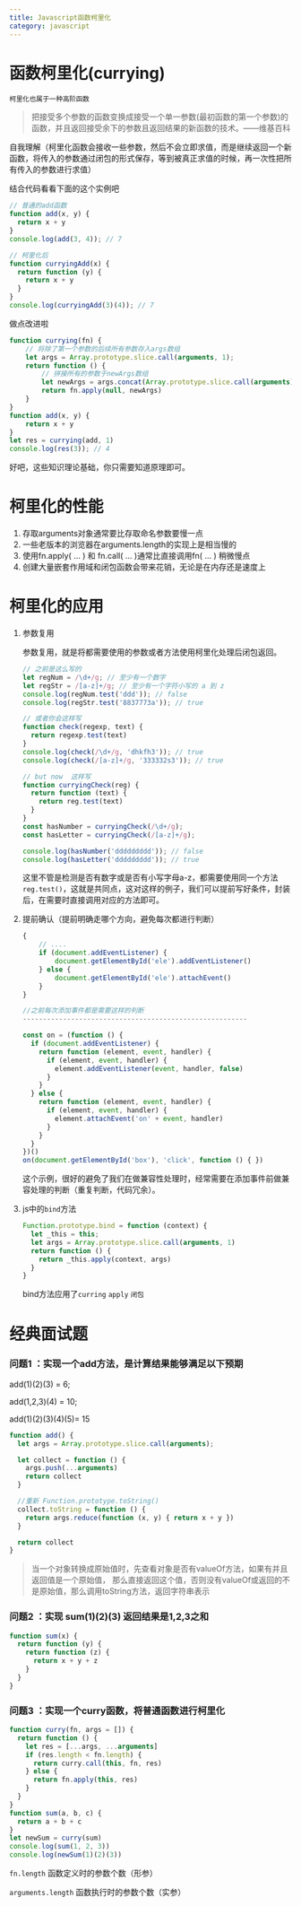 ```yaml
---
title: Javascript函数柯里化
category: javascript
---
```


# 函数柯里化(currying)

`柯里化也属于一种高阶函数`

>  把接受多个参数的函数变换成接受一个单一参数(最初函数的第一个参数)的函数，并且返回接受余下的参数且返回结果的新函数的技术。——维基百科

自我理解（柯里化函数会接收一些参数，然后不会立即求值，而是继续返回一个新函数，将传入的参数通过闭包的形式保存，等到被真正求值的时候，再一次性把所有传入的参数进行求值）

结合代码看看下面的这个实例吧

```javascript
// 普通的add函数
function add(x, y) {
  return x + y
}
console.log(add(3, 4)); // 7

// 柯里化后
function curryingAdd(x) {
  return function (y) {
    return x + y
  }
}
console.log(curryingAdd(3)(4)); // 7
```

做点改进啦

```javascript
function currying(fn) {
    // 将除了第一个参数的后续所有参数存入args数组
    let args = Array.prototype.slice.call(arguments, 1);
    return function () {
        // 拼接所有的参数于newArgs数组
        let newArgs = args.concat(Array.prototype.slice.call(arguments))
        return fn.apply(null, newArgs)
    }
}
function add(x, y) {
    return x + y
}
let res = currying(add, 1)
console.log(res(3)); // 4
```

好吧，这些知识理论基础，你只需要知道原理即可。

# 柯里化的性能

1. 存取arguments对象通常要比存取命名参数要慢一点
2. 一些老版本的浏览器在arguments.length的实现上是相当慢的
3. 使用fn.apply( … ) 和 fn.call( … )通常比直接调用fn( … ) 稍微慢点
4. 创建大量嵌套作用域和闭包函数会带来花销，无论是在内存还是速度上

# 柯里化的应用

1. 参数复用

   参数复用，就是将都需要使用的参数或者方法使用柯里化处理后闭包返回。

   ```javascript
   // 之前是这么写的
   let regNum = /\d+/g; // 至少有一个数字
   let regStr = /[a-z]+/g; // 至少有一个字符小写的 a 到 z
   console.log(regNum.test('ddd')); // false
   console.log(regStr.test('8837773a')); // true

   // 或者你会这样写
   function check(regexp, text) {
     return regexp.test(text)
   }
   console.log(check(/\d+/g, 'dhkfh3')); // true
   console.log(check(/[a-z]+/g, '333332s3')); // true

   // but now  这样写
   function curryingCheck(reg) {
     return function (text) {
       return reg.test(text)
     }
   }
   const hasNumber = curryingCheck(/\d+/g);
   const hasLetter = curryingCheck(/[a-z]+/g);

   console.log(hasNumber('ddddddddd')); // false
   console.log(hasLetter('ddddddddd')); // true
   ```

   这里不管是检测是否有数字或是否有小写字母a-z，都需要使用同一个方法`reg.test()`，这就是共同点，这对这样的例子，我们可以提前写好条件，封装后，在需要时直接调用对应的方法即可。

2. 提前确认（提前明确走哪个方向，避免每次都进行判断）

   ```javascript
   {
       // ....
       if (document.addEventListener) {
           document.getElementById('ele').addEventListener()
       } else {
           document.getElementById('ele').attachEvent()
       }
   }

   //之前每次添加事件都是需要这样的判断
   --------------------------------------------------------

   const on = (function () {
     if (document.addEventListener) {
       return function (element, event, handler) {
         if (element, event, handler) {
           element.addEventListener(event, handler, false)
         }
       }
     } else {
       return function (element, event, handler) {
         if (element, event, handler) {
           element.attachEvent('on' + event, handler)
         }
       }
     }
   })()
   on(document.getElementById('box'), 'click', function () { })
   ```

   这个示例，很好的避免了我们在做兼容性处理时，经常需要在添加事件前做兼容处理的判断（重复判断，代码冗余）。

3. js中的`bind`方法

   ```javascript
   Function.prototype.bind = function (context) {
     let _this = this;
     let args = Array.prototype.slice.call(arguments, 1)
     return function () {
       return _this.apply(context, args)
     }
   }
   ```

   bind方法应用了`curring` `apply` `闭包`

# 经典面试题

### 问题1 ：实现一个add方法，是计算结果能够满足以下预期

add(1)(2)(3) = 6;

add(1,2,3)(4) = 10;

add(1)(2)(3)(4)(5)= 15

```javascript
function add() {
  let args = Array.prototype.slice.call(arguments);

  let collect = function () {	
    args.push(...arguments)
    return collect
  }

  //重新 Function.prototype.toString()
  collect.toString = function () {
    return args.reduce(function (x, y) { return x + y })
  }

  return collect
}
```

> 当一个对象转换成原始值时，先查看对象是否有valueOf方法，如果有并且返回值是一个原始值，
> 那么直接返回这个值，否则没有valueOf或返回的不是原始值，那么调用toString方法，返回字符串表示

### 问题2 ：实现 sum(1)(2)(3) 返回结果是1,2,3之和

```javascript
function sum(x) {
  return function (y) {
    return function (z) {
      return x + y + z
    }
  }
}
```

### 问题3 ：实现一个curry函数，将普通函数进行柯里化

```javascript
function curry(fn, args = []) {
  return function () {
    let res = [...args, ...arguments]
    if (res.length < fn.length) {
      return curry.call(this, fn, res)
    } else {
      return fn.apply(this, res)
    }
  }
}
function sum(a, b, c) {
  return a + b + c
}
let newSum = curry(sum)
console.log(sum(1, 2, 3))
console.log(newSum(1)(2)(3))
```

`fn.length` 函数定义时的参数个数（形参）

`arguments.length` 函数执行时的参数个数（实参）